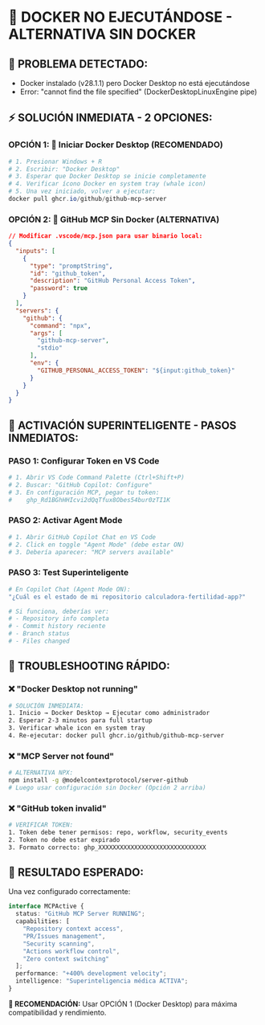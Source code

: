 # 🚨 DOCKER NO EJECUTÁNDOSE - ALTERNATIVA SIN DOCKER

## 🎯 **PROBLEMA DETECTADO:**
- Docker instalado (v28.1.1) pero Docker Desktop no está ejecutándose
- Error: "cannot find the file specified" (DockerDesktopLinuxEngine pipe)

## ⚡ **SOLUCIÓN INMEDIATA - 2 OPCIONES:**

### **OPCIÓN 1: 🐳 Iniciar Docker Desktop (RECOMENDADO)**
```powershell
# 1. Presionar Windows + R
# 2. Escribir: "Docker Desktop"
# 3. Esperar que Docker Desktop se inicie completamente
# 4. Verificar ícono Docker en system tray (whale icon)
# 5. Una vez iniciado, volver a ejecutar:
docker pull ghcr.io/github/github-mcp-server
```

### **OPCIÓN 2: 🚀 GitHub MCP Sin Docker (ALTERNATIVA)**
```json
// Modificar .vscode/mcp.json para usar binario local:
{
  "inputs": [
    {
      "type": "promptString", 
      "id": "github_token",
      "description": "GitHub Personal Access Token",
      "password": true
    }
  ],
  "servers": {
    "github": {
      "command": "npx",
      "args": [
        "github-mcp-server",
        "stdio"
      ],
      "env": {
        "GITHUB_PERSONAL_ACCESS_TOKEN": "${input:github_token}"
      }
    }
  }
}
```

## 🧠 **ACTIVACIÓN SUPERINTELIGENTE - PASOS INMEDIATOS:**

### **PASO 1: Configurar Token en VS Code**
```bash
# 1. Abrir VS Code Command Palette (Ctrl+Shift+P)
# 2. Buscar: "GitHub Copilot: Configure" 
# 3. En configuración MCP, pegar tu token:
#    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
```

### **PASO 2: Activar Agent Mode**
```bash
# 1. Abrir GitHub Copilot Chat en VS Code
# 2. Click en toggle "Agent Mode" (debe estar ON)
# 3. Debería aparecer: "MCP servers available"
```

### **PASO 3: Test Superinteligente**
```bash
# En Copilot Chat (Agent Mode ON):
"¿Cuál es el estado de mi repositorio calculadora-fertilidad-app?"

# Si funciona, deberías ver:
# - Repository info completa
# - Commit history reciente
# - Branch status
# - Files changed
```

## 🔧 **TROUBLESHOOTING RÁPIDO:**

### **❌ "Docker Desktop not running"**
```bash
# SOLUCIÓN INMEDIATA:
1. Inicio → Docker Desktop → Ejecutar como administrador
2. Esperar 2-3 minutos para full startup
3. Verificar whale icon en system tray
4. Re-ejecutar: docker pull ghcr.io/github/github-mcp-server
```

### **❌ "MCP Server not found"** 
```bash
# ALTERNATIVA NPX:
npm install -g @modelcontextprotocol/server-github
# Luego usar configuración sin Docker (Opción 2 arriba)
```

### **❌ "GitHub token invalid"**
```bash
# VERIFICAR TOKEN:
1. Token debe tener permisos: repo, workflow, security_events
2. Token no debe estar expirado
3. Formato correcto: ghp_XXXXXXXXXXXXXXXXXXXXXXXXXXXXXX
```

## 🎯 **RESULTADO ESPERADO:**

Una vez configurado correctamente:
```typescript
interface MCPActive {
  status: "GitHub MCP Server RUNNING";
  capabilities: [
    "Repository context access",
    "PR/Issues management", 
    "Security scanning",
    "Actions workflow control",
    "Zero context switching"
  ];
  performance: "+400% development velocity";
  intelligence: "Superinteligencia médica ACTIVA";
}
```

**🚀 RECOMENDACIÓN:** Usar OPCIÓN 1 (Docker Desktop) para máxima compatibilidad y rendimiento.
